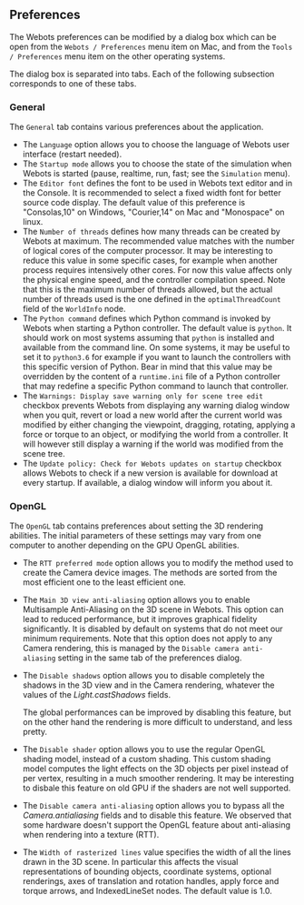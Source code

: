 ## Preferences

The Webots preferences can be modified by a dialog box which can be open from
the `Webots / Preferences` menu item on Mac, and from the `Tools / Preferences`
menu item on the other operating systems.

The dialog box is separated into tabs. Each of the following subsection
corresponds to one of these tabs.

### General

The `General` tab contains various preferences about the application.

- The `Language` option allows you to choose the language of Webots user interface
(restart needed).
- The `Startup mode` allows you to choose the state of the simulation when Webots
is started (pause, realtime, run, fast; see the `Simulation` menu).
- The `Editor font` defines the font to be used in Webots text editor and in the
Console. It is recommended to select a fixed width font for better source code
display. The default value of this preference is "Consolas,10" on Windows,
"Courier,14" on Mac and "Monospace" on linux.
- The `Number of threads` defines how many threads can be created by Webots at
maximum. The recommended value matches with the number of logical cores of the
computer processor. It may be interesting to reduce this value in some specific
cases, for example when another process requires intensively other cores. For
now this value affects only the physical engine speed, and the controller
compilation speed. Note that this is the maximum number of threads allowed, but
the actual number of threads used is the one defined in the `optimalThreadCount`
field of the `WorldInfo` node.
- The `Python command` defines which Python command is invoked by Webots when starting a Python controller. The default value is `python`. It should work on most systems assuming that `python` is installed and available from the command line. On some systems, it may be useful to set it to `python3.6` for example if you want to launch the controllers with this specific version of Python. Bear in mind that this value may be overridden by the content of a `runtime.ini` file of a Python controller that may redefine a specific Python command to launch that controller.
- The `Warnings: Display save warning only for scene tree edit` checkbox prevents Webots from displaying any warning dialog window when you quit, revert or load a new world after the current world was modified by either changing the viewpoint, dragging, rotating, applying a force or torque to an object, or modifying the world from a controller.
It will however still display a warning if the world was modified from the scene tree.
- The `Update policy: Check for Webots updates on startup` checkbox allows Webots to check if a new version is available for download at every startup. If available, a dialog window will inform you about it.

### OpenGL

The `OpenGL` tab contains preferences about setting the 3D rendering abilities.
The initial parameters of these settings may vary from one computer to another
depending on the GPU OpenGL abilities.

- The `RTT preferred mode` option allows you to modify the method used to create
the Camera device images. The methods are sorted from the most efficient one to
the least efficient one.

- The `Main 3D view anti-aliasing` option allows you to enable Multisample Anti-Aliasing
on the 3D scene in Webots. This option can lead to reduced performance, but it improves
graphical fidelity significantly. It is disabled by default on systems that do not meet
our minimum requirements. Note that this option does not apply to any Camera rendering,
this is managed by the `Disable camera anti-aliasing` setting in the same tab of the preferences dialog.

- The `Disable shadows` option allows you to disable completely the shadows in the
3D view and in the Camera rendering, whatever the values of the
*Light.castShadows* fields.

    The global performances can be improved by disabling this feature, but on the
    other hand the rendering is more difficult to understand, and less pretty.

- The `Disable shader` option allows you to use the regular OpenGL shading model,
instead of a custom shading. This custom shading model computes the light
effects on the 3D objects per pixel instead of per vertex, resulting in a much
smoother rendering. It may be interesting to disbale this feature on old GPU if
the shaders are not well supported.

- The `Disable camera anti-aliasing` option allows you to bypass all the
*Camera.antialiasing* fields and to disable this feature. We observed that some
hardware doesn't support the OpenGL feature about anti-aliasing when rendering
into a texture (RTT).

- The `Width of rasterized lines` value specifies the width of all the lines drawn in the 3D scene.
In particular this affects the visual representations of bounding objects, coordinate systems,
optional renderings, axes of translation and rotation handles, apply force and torque arrows, and IndexedLineSet nodes.
The default value is 1.0.
